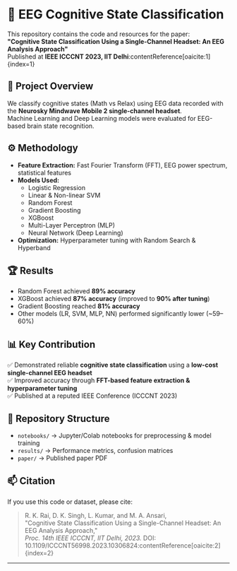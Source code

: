 # 🧠 EEG Cognitive State Classification

This repository contains the code and resources for the paper:  
**"Cognitive State Classification Using a Single-Channel Headset: An EEG Analysis Approach"**  
Published at **IEEE ICCCNT 2023, IIT Delhi**:contentReference[oaicite:1]{index=1}  

## 📌 Project Overview
We classify cognitive states (Math vs Relax) using EEG data recorded with the **Neurosky Mindwave Mobile 2 single-channel headset**.  
Machine Learning and Deep Learning models were evaluated for EEG-based brain state recognition.  

## ⚙️ Methodology
- **Feature Extraction:** Fast Fourier Transform (FFT), EEG power spectrum, statistical features  
- **Models Used:**
  - Logistic Regression  
  - Linear & Non-linear SVM  
  - Random Forest  
  - Gradient Boosting  
  - XGBoost  
  - Multi-Layer Perceptron (MLP)  
  - Neural Network (Deep Learning)  
- **Optimization:** Hyperparameter tuning with Random Search & Hyperband  

## 🏆 Results
- Random Forest achieved **89% accuracy**  
- XGBoost achieved **87% accuracy** (improved to **90% after tuning**)  
- Gradient Boosting reached **81% accuracy**  
- Other models (LR, SVM, MLP, NN) performed significantly lower (~59–60%)  

## 📊 Key Contribution
✅ Demonstrated reliable **cognitive state classification** using a **low-cost single-channel EEG headset**  
✅ Improved accuracy through **FFT-based feature extraction & hyperparameter tuning**  
✅ Published at a reputed IEEE Conference (ICCCNT 2023)  

## 📂 Repository Structure
- `notebooks/` → Jupyter/Colab notebooks for preprocessing & model training  
- `results/` → Performance metrics, confusion matrices  
- `paper/` → Published paper PDF  

## 📫 Citation
If you use this code or dataset, please cite:  
> R. K. Rai, D. K. Singh, L. Kumar, and M. A. Ansari,  
> "Cognitive State Classification Using a Single-Channel Headset: An EEG Analysis Approach,"  
> *Proc. 14th IEEE ICCCNT, IIT Delhi, 2023.* DOI: 10.1109/ICCCNT56998.2023.10306824:contentReference[oaicite:2]{index=2}  

---

